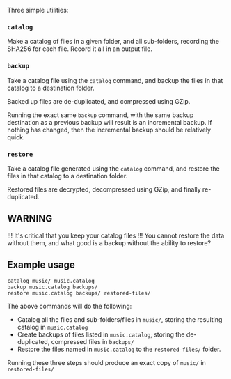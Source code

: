 Three simple utilities:

### `catalog`

Make a catalog of files in a given folder, and all sub-folders, recording the
SHA256 for each file. Record it all in an output file.

### `backup`

Take a catalog file using the `catalog` command, and backup the files in that
catalog to a destination folder.

Backed up files are de-duplicated, and compressed using GZip.

Running the exact same `backup` command, with the same backup destination as a
previous backup will result is an incremental backup. If nothing has changed,
then the incremental backup should be relatively quick.

### `restore`

Take a catalog file generated using the `catalog` command, and restore the files
in that catalog to a destination folder.

Restored files are decrypted, decompressed using GZip, and finally
re-duplicated.

## WARNING

!!! It's critical that you keep your catalog files !!! You cannot restore the
data without them, and what good is a backup without the ability to restore?

## Example usage

```shell
catalog music/ music.catalog
backup music.catalog backups/
restore music.catalog backups/ restored-files/
```

The above commands will do the following:

* Catalog all the files and sub-folders/files in `music/`, storing the resulting
  catalog in `music.catalog`
* Create backups of files listed in `music.catalog`, storing the de-duplicated,
  compressed files in `backups/`
* Restore the files named in `music.catalog` to the `restored-files/` folder.

Running these three steps should produce an exact copy of `music/` in
`restored-files/`

